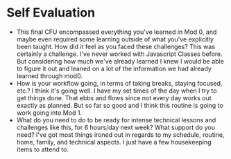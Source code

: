 # Self Evaluation

- This final CFU encompassed everything you've learned in Mod 0, and maybe even required some learning outside of what you've explicitly been taught. How did it feel as you faced these challenges?
  This was certainly a challenge. I've never worked with Javascript Classes before. But considering how much we've already learned I knew I would be able to figure it out and leaned on a lot of the information we had already learned through mod0.
- How is your workflow going, in terms of taking breaks, staying focused, etc.?
  I think it's going well. I have my set times of the day when I try to get things done. That ebbs and flows since not every day works out exactly as planned. But so far so good and I think this routine is going to work going into Mod 1.
- What do you need to do to be ready for intense technical lessons and challenges like this, for 6 hours/day next week? What support do you need?
  I've got most things ironed out in regards to my schedule, routine, home, family, and technical aspects. I just have a few housekeeping items to attend to.